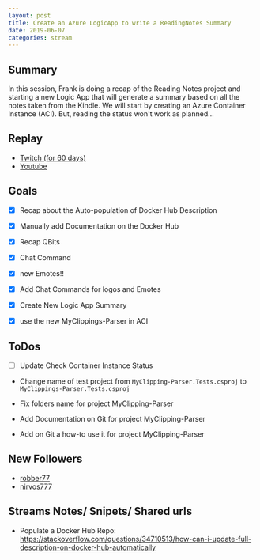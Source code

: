 ```yaml
---
layout: post
title: Create an Azure LogicApp to write a ReadingNotes Summary
date: 2019-06-07
categories: stream
---
```


## Summary

In this session, Frank is doing a recap of the Reading Notes project and starting a new Logic App that will generate a summary based on all the notes taken from the Kindle.  We will start by creating an Azure Container Instance (ACI). But, reading the status won't work as planned...

## Replay


- [Twitch (for 60 days)](https://www.twitch.tv/videos/435713011)
- [Youtube](https://www.youtube.com/watch?v=IQa40VXrePg)

Goals
-----

- [X] Recap about the Auto-population of Docker Hub Description 
- [X] Manually add Documentation on the Docker Hub
- [X] Recap QBits 
- [X] Chat Command
- [X] new Emotes!!
- [X] Add Chat Commands for logos and Emotes
- [X] Create New Logic App Summary
- [X] use the new MyClippings-Parser in ACI


ToDos
-----

- [ ] Update Check Container Instance Status
- Change name of test project from `MyClipping-Parser.Tests.csproj` to `MyClippings-Parser.Tests.csproj`
- Fix folders name for project MyClipping-Parser

- Add Documentation on Git  for project MyClipping-Parser
- Add on Git a how-to use it for project MyClipping-Parser


New Followers
-------------

- [robber77](https://www.twitch.tv/robber77)
- [nirvos777](https://www.twitch.tv/nirvos777)


Streams Notes/ Snipets/ Shared urls
-----------------------------------

- Populate a Docker Hub Repo: https://stackoverflow.com/questions/34710513/how-can-i-update-full-description-on-docker-hub-automatically


